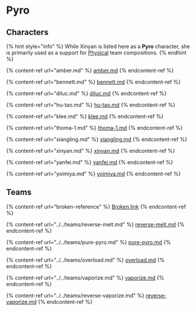 # Pyro

## Characters

{% hint style="info" %}
While Xinyan is listed here as a **Pyro** character, she is primarily used as a support for [Physical](../../teams/physical.md) team compositions.
{% endhint %}

{% content-ref url="amber.md" %}
[amber.md](amber.md)
{% endcontent-ref %}

{% content-ref url="bennett.md" %}
[bennett.md](bennett.md)
{% endcontent-ref %}

{% content-ref url="diluc.md" %}
[diluc.md](diluc.md)
{% endcontent-ref %}

{% content-ref url="hu-tao.md" %}
[hu-tao.md](hu-tao.md)
{% endcontent-ref %}

{% content-ref url="klee.md" %}
[klee.md](klee.md)
{% endcontent-ref %}

{% content-ref url="thoma-1.md" %}
[thoma-1.md](thoma-1.md)
{% endcontent-ref %}

{% content-ref url="xiangling.md" %}
[xiangling.md](xiangling.md)
{% endcontent-ref %}

{% content-ref url="xinyan.md" %}
[xinyan.md](xinyan.md)
{% endcontent-ref %}

{% content-ref url="yanfei.md" %}
[yanfei.md](yanfei.md)
{% endcontent-ref %}

{% content-ref url="yoimiya.md" %}
[yoimiya.md](yoimiya.md)
{% endcontent-ref %}

## Teams

{% content-ref url="broken-reference" %}
[Broken link](broken-reference)
{% endcontent-ref %}

{% content-ref url="../../teams/reverse-melt.md" %}
[reverse-melt.md](../../teams/reverse-melt.md)
{% endcontent-ref %}

{% content-ref url="../../teams/pure-pyro.md" %}
[pure-pyro.md](../../teams/pure-pyro.md)
{% endcontent-ref %}

{% content-ref url="../../teams/overload.md" %}
[overload.md](../../teams/overload.md)
{% endcontent-ref %}

{% content-ref url="../../teams/vaporize.md" %}
[vaporize.md](../../teams/vaporize.md)
{% endcontent-ref %}

{% content-ref url="../../teams/reverse-vaporize.md" %}
[reverse-vaporize.md](../../teams/reverse-vaporize.md)
{% endcontent-ref %}
